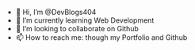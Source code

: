 - 👋 Hi, I’m @DevBlogs404
- 🌱 I’m currently learning Web Development
- 💞️ I’m looking to collaborate on Github
- 📫 How to reach me: though my Portfolio and Github

<!---
DevBlogs404/DevBlogs404 is a ✨ special ✨ repository because its `README.md` (this file) appears on your GitHub profile.
You can click the Preview link to take a look at your changes.
--->
